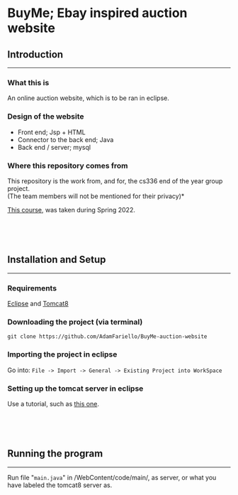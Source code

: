 # BuyMe; Ebay inspired auction website
## Introduction
---
### What this is
An online auction website, which is to be ran in eclipse.   

### Design of the website
- Front end; Jsp + HTML    
- Connector to the back end; Java    
- Back end / server; mysql   

### Where this repository comes from
This repository is the work from, and for, 
the cs336 end of the year group project.   
(The team members will not be mentioned for their privacy)*

[This course]( https://www.cs.rutgers.edu/academics/undergraduate/course-synopses/course-details/01-198-336-principles-of-information-and-data-management ),
was taken during Spring 2022.

&nbsp;

&nbsp;

## Installation and Setup
---------------
### Requirements
[Eclipse](https://www.eclipse.org/downloads/packages/)
and
[Tomcat8](https://tomcat.apache.org/download-80.cgi)
 
### Downloading the project (via terminal)
`git clone https://github.com/AdamFariello/BuyMe-auction-website`

### Importing the project in eclipse 
Go into: 
`File -> Import -> General -> Existing Project into WorkSpace`

### Setting up the tomcat server in eclipse
Use a tutorial, such as
[this one](https://www.baeldung.com/eclipse-tomcat).  

&nbsp;

&nbsp;

## Running the program
------------
Run file "`main.java`" in /WebContent/code/main/, 
as server, or what you have labeled the tomcat8 server as.

